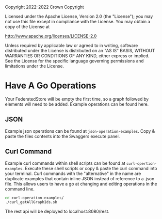 Copyright 2022-2022 Crown Copyright

Licensed under the Apache License, Version 2.0 (the "License");
you may not use this file except in compliance with the License.
You may obtain a copy of the License at

  http://www.apache.org/licenses/LICENSE-2.0

Unless required by applicable law or agreed to in writing, software
distributed under the License is distributed on an "AS IS" BASIS,
WITHOUT WARRANTIES OR CONDITIONS OF ANY KIND, either express or implied.
See the License for the specific language governing permissions and
limitations under the License.

Have A Go Operations
=============

Your FederatedStore  will be empty the first time, so a graph followed by elements will need to be added. Example operations can be found here.

## JSON
Example json operations can be found at `json-operation-examples`. 
Copy & paste the files contents into the Swaggers execute panel.

## Curl Command
Example curl commands within shell scripts can be found at `curl-opertion-examples`. 
Execute these shell scripts or copy & paste the curl command into your terminal.
Curl commands with the "alternative" in the name are duplicate examples that contain inline JSON
instead of reference to a .json file. This allows users to have a go at changing and editing operations in the command line.

```bash
cd curl-operation-examples/
./curl_getAllGraphIds.sh
```

The rest api will be deployed to localhost:8080/rest.
